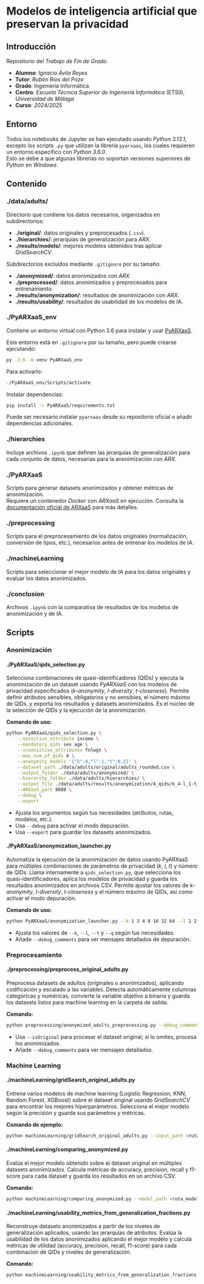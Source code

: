 # Modelos de inteligencia artificial que preservan la privacidad

## **Introducción**

Repositorio del *Trabajo de Fin de Grado*.

- **Alumno**: *Ignacio Ávila Reyes*
- **Tutor**: *Rubén Ríos del Pozo*
- **Grado**: Ingeniería Informática
- **Centro**: *Escuela Técnica Superior de Ingeniería Informática* (ETSII), *Universidad de Málaga*
- **Curso**: *2024/2025*

## **Entorno**

Todos los notebooks de Jupyter se han ejecutado usando *Python 3.13.1*, excepto los scripts `.py` que utilizan la librería `pyarxaas`, los cuales requieren un entorno específico con *Python 3.6.0*.  
Esto se debe a que algunas librerías no soportan versiones superiores de *Python* en *Windows*.

## **Contenido**

### **./data/adults/**

Directorio que contiene los datos necesarios, organizados en subdirectorios:

- **./original/**: datos originales y preprocesados (`.csv`).
- **./hierarchies/**: jerarquías de generalización para *ARX*.
- **./results/models/**: mejores modelos obtenidos tras aplicar *GridSearchCV*.

Subdirectorios excluidos mediante `.gitignore` por su tamaño:

- **./anonymized/**: datos anonimizados con *ARX*.
- **./preprocessed/**: datos anonimizados y preprocesados para entrenamiento.
- **./results/anonymization/**: resultados de anonimización con *ARX*.
- **./results/usability/**: resultados de usabilidad de los modelos de IA.

### **./PyARXaaS_env**

Contiene un entorno virtual con Python 3.6 para instalar y usar [PyARXaaS](https://pyarxaas.readthedocs.io/en/latest/).

Este entorno está en `.gitignore` por su tamaño, pero puede crearse ejecutando:

```bash
py -3.6 -m venv PyARXaaS_env
```

Para activarlo:

```bash
./PyARXaaS_env/Scripts/activate
```

Instalar dependencias:

```bash
pip install -r PyARXaaS/requirements.txt
```

Puede ser necesario instalar `pyarxaas` desde su repositorio oficial o añadir dependencias adicionales.

### **./hierarchies**

Incluye archivos `.ipynb` que definen las jerarquías de generalización para cada conjunto de datos, necesarias para la anonimización con *ARX*.

### **./PyARXaaS**

Scripts para generar datasets anonimizados y obtener métricas de anonimización.  
Requiere un contenedor *Docker* con *ARXaaS* en ejecución. Consulta la [documentación oficial de ARXaaS](https://pyarxaas.readthedocs.io/en/latest/installation.html) para más detalles.

### **./preprocessing**

Scripts para el preprocesamiento de los datos originales (normalización, conversión de tipos, etc.), necesarios antes de entrenar los modelos de IA.

### **./machineLearning**

Scripts para seleccionar el mejor modelo de IA para los datos originales y evaluar los datos anonimizados.

### **./conclusion**

Archivos `.ipynb` con la comparativa de resultados de los modelos de anonimización y de IA.

## **Scripts**

### Anonimización

#### **./PyARXaaS/qids_selection.py**

Selecciona combinaciones de quasi-identificadores (QIDs) y ejecuta la anonimización de un dataset usando *PyARXaaS* con los modelos de privacidad especificados (*k-anonymity*, *l-diversity*, *t-closeness*). Permite definir atributos sensibles, obligatorios y no sensibles, el número máximo de QIDs, y exporta los resultados y datasets anonimizados. Es el núcleo de la selección de QIDs y la ejecución de la anonimización.

**Comando de uso:**

```bash
python PyARXaaS/qids_selection.py \
    --sensitive_attribute income \
    --mandatory_qids sex age \
    --insensitive_attributes fnlwgt \
    --max_num_of_qids 4 \
    --anonymity_models '{"k":4,"l":1,"t":0.2}' \
    --dataset_path ./data/adults/original/adults_rounded.csv \
    --output_folder ./data/adults/anonymized/ \
    --hierarchy_folder ./data/adults/hierarchies/ \
    --output_file ./data/adults/results/anonymization/4_qids/k_4-l_1-t_0.2-results.csv \
    --ARXaaS_port 8080 \
    --debug \
    --export
```

- Ajusta los argumentos según tus necesidades (atributos, rutas, modelos, etc.).
- Usa `--debug` para activar el modo depuración.
- Usa `--export` para guardar los datasets anonimizados.

#### **./PyARXaaS/anonymization_launcher.py**

Automatiza la ejecución de la anonimización de datos usando PyARXaaS para múltiples combinaciones de parámetros de privacidad (*k*, *l*, *t*) y número de QIDs. Llama internamente a `qids_selection.py`, que selecciona los quasi-identificadores, aplica los modelos de privacidad y guarda los resultados anonimizados en archivos CSV. Permite ajustar los valores de *k-anonymity*, *l-diversity*, *t-closeness* y el número máximo de QIDs, así como activar el modo depuración.

**Comando de uso:**

```bash
python PyARXaaS/anonymization_launcher.py --k 1 2 4 8 16 32 64 --l 1 2 --t 0.1 0.2 0.3 0.4 0.5 0.6 0.7 0.8 0.9 1 --q 4 --debug_comments
```

- Ajusta los valores de `--k`, `--l`, `--t` y `--q` según tus necesidades.
- Añade `--debug_comments` para ver mensajes detallados de depuración.

### Preprocesamiento

#### **./preprocessing/preprocess_original_adults.py**

Preprocesa datasets de adultos (originales o anonimizados), aplicando codificación y escalado a las variables. Detecta automáticamente columnas categóricas y numéricas, convierte la variable objetivo a binaria y guarda los datasets listos para machine learning en la carpeta de salida.

**Comando:**

```bash
python preprocessing/anonymized_adults_preprocessing.py --debug_comments --isOriginal
```

- Usa `--isOriginal` para procesar el dataset original; si lo omites, procesa los anonimizados.
- Añade `--debug_comments` para ver mensajes detallados.

### Machine Learning

#### **./machineLearning/gridSearch_original_adults.py**

Entrena varios modelos de machine learning (Logistic Regression, KNN, Random Forest, XGBoost) sobre el dataset original usando *GridSearchCV* para encontrar los mejores hiperparámetros. Selecciona el mejor modelo según la precisión y guarda sus parámetros y métricas.

**Comando de ejemplo:**

```bash
python machineLearning/gridSearch_original_adults.py --input_path <ruta_al_csv> --output_path <ruta_salida_csv> --save_results --debug_comments
```

#### **./machineLearning/comparing_anonymized.py**

Evalúa el mejor modelo obtenido sobre el dataset original en múltiples datasets anonimizados. Calcula métricas de accuracy, precision, recall y f1-score para cada dataset y guarda los resultados en un archivo CSV.

**Comando:**

```bash
python machineLearning/comparing_anonymized.py --model_path <ruta_modelo_csv> --datasets_path <carpeta_datasets> --original_dataset_path <ruta_original_csv> --output_path <ruta_salida_csv> --debug_comments
```

#### **./machineLearning/usability_metrics_from_generalization_fractions.py**

Reconstruye datasets anonimizados a partir de los niveles de generalización aplicados, usando las jerarquías de atributos. Evalúa la usabilidad de los datos anonimizados aplicando el mejor modelo y calcula métricas de utilidad (accuracy, precision, recall, f1-score) para cada combinación de QIDs y niveles de generalización.

**Comando:**

```bash
python machineLearning/usability_metrics_from_generalization_fractions.py --anon_results_path <carpeta_anonimizacion> --usability_results_path <carpeta_usabilidad> --hier_path <carpeta_jerarquias> --original_dataset_path <ruta_original_csv> --best_model_path <ruta_modelo_csv> --q <num_qids> --debug_comments
```
